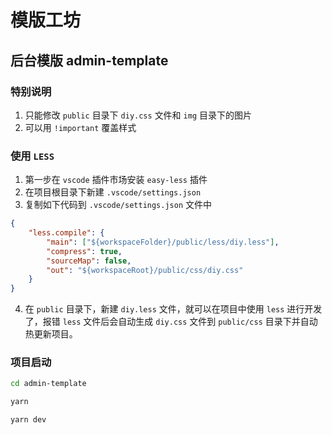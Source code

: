 # 模版工坊

## 后台模版 admin-template

### 特别说明
1. 只能修改 `public` 目录下 `diy.css` 文件和 `img` 目录下的图片
2. 可以用 `!important` 覆盖样式

### 使用 `LESS`

1. 第一步在 `vscode` 插件市场安装 `easy-less` 插件
2. 在项目根目录下新建 `.vscode/settings.json`
3. 复制如下代码到 `.vscode/settings.json` 文件中

```json
{
    "less.compile": {
        "main": ["${workspaceFolder}/public/less/diy.less"],
        "compress": true,
        "sourceMap": false,
        "out": "${workspaceRoot}/public/css/diy.css"
    }
}
```
4. 在 `public` 目录下，新建 `diy.less` 文件，就可以在项目中使用 `less` 进行开发了，报错 `less` 文件后会自动生成 `diy.css` 文件到 `public/css` 目录下并自动热更新项目。

### 项目启动

```bash
cd admin-template

yarn

yarn dev
```